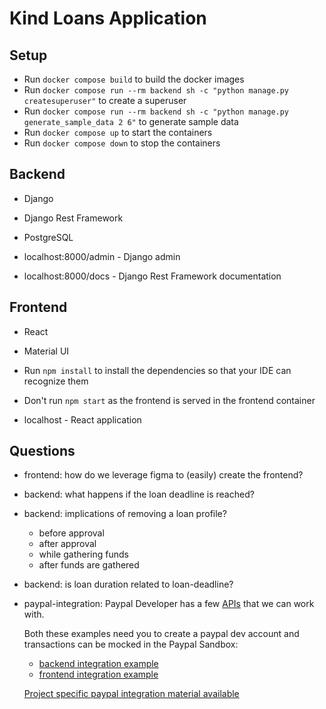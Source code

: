 # Kind Loans Application

## Setup

- Run `docker compose build` to build the docker images
- Run `docker compose run --rm backend sh -c "python manage.py createsuperuser"` to create a superuser
- Run `docker compose run --rm backend sh -c "python manage.py generate_sample_data 2 6"` to generate sample data
- Run `docker compose up` to start the containers
- Run `docker compose down` to stop the containers

## Backend

- Django
- Django Rest Framework
- PostgreSQL

- localhost:8000/admin - Django admin
- localhost:8000/docs - Django Rest Framework documentation

## Frontend

- React
- Material UI

- Run `npm install` to install the dependencies so that your IDE can recognize them
- Don't run `npm start` as the frontend is served in the frontend container

- localhost - React application

## Questions

- frontend: how do we leverage figma to (easily) create the frontend?

- backend: what happens if the loan deadline is reached?
- backend: implications of removing a loan profile?
    - before approval
    - after approval
    - while gathering funds
    - after funds are gathered
- backend: is loan duration related to loan-deadline?

- paypal-integration:
    Paypal Developer has a few [APIs](https://developer.paypal.com/api/rest/current-resources/) that we can work with.

    Both these examples need you to create a paypal dev account and transactions
    can be mocked in the Paypal Sandbox:
    - [backend integration example](https://www.youtube.com/watch?v=IXxEdhA7fig)
    - [frontend integration example](https://www.youtube.com/watch?v=f7NWToOjtKI)

    [Project specific paypal integration material available](./PAYPAL-INTEGRATION-NOTES.md)
